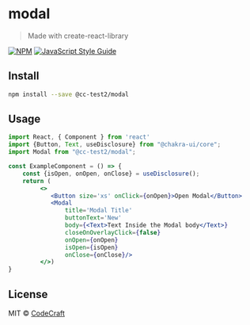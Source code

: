 # modal

> Made with create-react-library

[![NPM](https://img.shields.io/npm/v/@cc-test2/modal.svg)](https://www.npmjs.com/package/@cc-test2/modal) [![JavaScript Style Guide](https://img.shields.io/badge/code_style-standard-brightgreen.svg)](https://standardjs.com)

## Install

```bash
npm install --save @cc-test2/modal
```

## Usage

```jsx
import React, { Component } from 'react'
import {Button, Text, useDisclosure} from "@chakra-ui/core";
import Modal from "@cc-test2/modal";

const ExampleComponent = () => {
    const {isOpen, onOpen, onClose} = useDisclosure();
    return (
         <>
            <Button size='xs' onClick={onOpen}>Open Modal</Button>
            <Modal
                title='Modal Title'
                buttonText='New'
                body={<Text>Text Inside the Modal body</Text>}
                closeOnOverlayClick={false}
                onOpen={onOpen}
                isOpen={isOpen}
                onClose={onClose}/>
         </>)
}
```

## License

MIT © [CodeCraft](https://github.com/CodeCraft)
